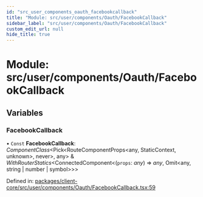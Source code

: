 ```yaml
---
id: "src_user_components_oauth_facebookcallback"
title: "Module: src/user/components/Oauth/FacebookCallback"
sidebar_label: "src/user/components/Oauth/FacebookCallback"
custom_edit_url: null
hide_title: true
---
```


# Module: src/user/components/Oauth/FacebookCallback

## Variables

### FacebookCallback

• `Const` **FacebookCallback**: *ComponentClass*<Pick<RouteComponentProps<any, StaticContext, unknown\>, never\>, any\> & *WithRouterStatics*<ConnectedComponent<(`props`: *any*) => *any*, Omit<any, string \| number \| symbol\>\>\>

Defined in: [packages/client-core/src/user/components/Oauth/FacebookCallback.tsx:59](https://github.com/xr3ngine/xr3ngine/blob/7e8e151f1/packages/client-core/src/user/components/Oauth/FacebookCallback.tsx#L59)
